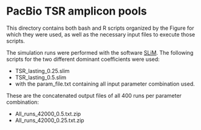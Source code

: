 # PacBio TSR amplicon pools


This directory contains both bash and R scripts organized by the Figure for which they were used, as well as the necessary input files to execute those scripts.     


The simulation runs were performed with the software [SLiM](https://messerlab.org/slim).
The following scripts for the two different dominant coefficients were used:
- TSR_lasting_0.25.slim 
- TSR_lasting_0.5.slim
- with the param_file.txt containing all input parameter combination used.

These are the concatenated output files of all 400 runs per parameter combination:
- All_runs_42000_0.5.txt.zip
- All_runs_42000_0.25.txt.zip
